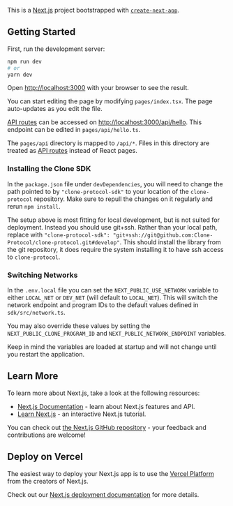 This is a [Next.js](https://nextjs.org/) project bootstrapped with [`create-next-app`](https://github.com/vercel/next.js/tree/canary/packages/create-next-app).

## Getting Started

First, run the development server:

```bash
npm run dev
# or
yarn dev
```

Open [http://localhost:3000](http://localhost:3000) with your browser to see the result.

You can start editing the page by modifying `pages/index.tsx`. The page auto-updates as you edit the file.

[API routes](https://nextjs.org/docs/api-routes/introduction) can be accessed on [http://localhost:3000/api/hello](http://localhost:3000/api/hello). This endpoint can be edited in `pages/api/hello.ts`.

The `pages/api` directory is mapped to `/api/*`. Files in this directory are treated as [API routes](https://nextjs.org/docs/api-routes/introduction) instead of React pages.

### Installing the Clone SDK 
In the `package.json` file under `devDependencies`, you will need to change the path pointed to by `"clone-protocol-sdk"` to your location of the `clone-protocol` repository. Make sure to repull the changes on it regularly and rerun `npm install`.

The setup above is most fitting for local development, but is not suited for deployment. Instead you should use git+ssh. Rather than your local path, replace with `"clone-protocol-sdk": "git+ssh://git@github.com:Clone-Protocol/clone-protocol.git#develop"`. This should install the library from the git repository, it does require the system installing it to have ssh access to `clone-protocol`.

### Switching Networks

In the `.env.local` file you can set the `NEXT_PUBLIC_USE_NETWORK` variable to either `LOCAL_NET` or `DEV_NET` (will default to `LOCAL_NET`). This will switch the network endpoint and program IDs to the default values defined in `sdk/src/network.ts`.

You may also override these values by setting the `NEXT_PUBLIC_CLONE_PROGRAM_ID` and `NEXT_PUBLIC_NETWORK_ENDPOINT` variables.

Keep in mind the variables are loaded at startup and will not change until you restart the application.

## Learn More

To learn more about Next.js, take a look at the following resources:

- [Next.js Documentation](https://nextjs.org/docs) - learn about Next.js features and API.
- [Learn Next.js](https://nextjs.org/learn) - an interactive Next.js tutorial.

You can check out [the Next.js GitHub repository](https://github.com/vercel/next.js/) - your feedback and contributions are welcome!

## Deploy on Vercel

The easiest way to deploy your Next.js app is to use the [Vercel Platform](https://vercel.com/new?utm_medium=default-template&filter=next.js&utm_source=create-next-app&utm_campaign=create-next-app-readme) from the creators of Next.js.

Check out our [Next.js deployment documentation](https://nextjs.org/docs/deployment) for more details.
